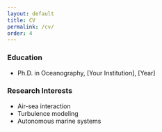 ```yaml
---
layout: default
title: CV
permalink: /cv/
order: 4
---
```


### Education
- Ph.D. in Oceanography, [Your Institution], [Year]

### Research Interests
- Air-sea interaction
- Turbulence modeling
- Autonomous marine systems
